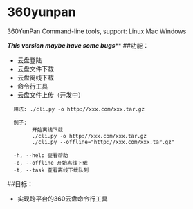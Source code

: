 360yunpan
=========

360YunPan Command-line tools, support: Linux Mac Windows

*******This version maybe have some bugs*********
##功能：
* 云盘登陆
* 云盘文件下载
* 云盘离线下载
* 命令行工具
* 云盘文件上传（开发中）

```
  用法: ./cli.py -o http://xxx.com/xxx.tar.gz

  例子:
        开始离线下载
        ./cli.py -o http://xxx.com/xxx.tar.gz
        ./cli.py --offline="http://xxx.com/xxx.tar.gz"

  -h, --help 查看帮助
  -o, --offline 开始离线下载
  -t, --task 查看离线下载队列
```


##目标：
* 实现跨平台的360云盘命令行工具

